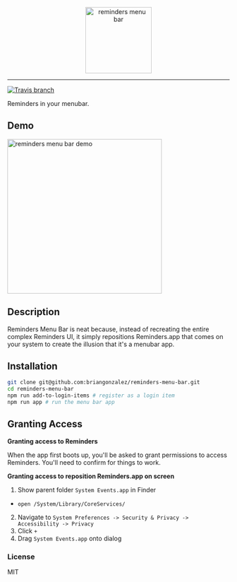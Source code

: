 <p align="center">
  <img alt="reminders menu bar" src="https://user-images.githubusercontent.com/659829/33078156-aa1e76dc-ce86-11e7-9aee-b4090593957f.png" width=150>
</p>

---

[![Travis branch](https://img.shields.io/travis/briangonzalez/reminders-menu-bar/master.svg?style=flat-square)](https://github.com/briangonzalez/reminders-menu-bar)

Reminders in your menubar.

## Demo

<img alt="reminders menu bar demo" src="https://user-images.githubusercontent.com/659829/33078327-27f7a484-ce87-11e7-98e8-e0a7c664c61d.gif" width=350>

## Description

Reminders Menu Bar is neat because, instead of recreating the entire complex Reminders UI, it simply
repositions Reminders.app that comes on your system to create the illusion that it's a menubar app.

## Installation

```sh
git clone git@github.com:briangonzalez/reminders-menu-bar.git
cd reminders-menu-bar
npm run add-to-login-items # register as a login item
npm run app # run the menu bar app
```

## Granting Access

**Granting access to Reminders**

When the app first boots up, you'll be asked to grant permissions to access Reminders.
You'll need to confirm for things to work.

**Granting access to reposition Reminders.app on screen**

1. Show parent folder `System Events.app` in Finder
  - `open /System/Library/CoreServices/`

2. Navigate to `System Preferences -> Security & Privacy -> Accessibility -> Privacy`
3. Click `+`
4. Drag `System Events.app` onto dialog

### License

MIT
